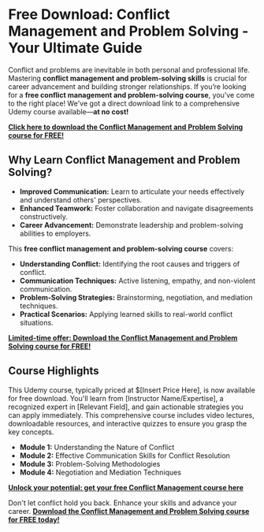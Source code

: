 # Free Download: Conflict Management and Problem Solving - Your Ultimate Guide

Conflict and problems are inevitable in both personal and professional life. Mastering **conflict management and problem-solving skills** is crucial for career advancement and building stronger relationships. If you’re looking for a **free conflict management and problem-solving course**, you've come to the right place! We've got a direct download link to a comprehensive Udemy course available—**at no cost!**

[**Click here to download the Conflict Management and Problem Solving course for FREE!**](https://udemywork.com/conflict-management-and-problem-solving)

## Why Learn Conflict Management and Problem Solving?

*   **Improved Communication:** Learn to articulate your needs effectively and understand others' perspectives.
*   **Enhanced Teamwork:** Foster collaboration and navigate disagreements constructively.
*   **Career Advancement:** Demonstrate leadership and problem-solving abilities to employers.

This **free conflict management and problem-solving course** covers:

*   **Understanding Conflict:** Identifying the root causes and triggers of conflict.
*   **Communication Techniques:** Active listening, empathy, and non-violent communication.
*   **Problem-Solving Strategies:** Brainstorming, negotiation, and mediation techniques.
*   **Practical Scenarios:** Applying learned skills to real-world conflict situations.

[**Limited-time offer: Download the Conflict Management and Problem Solving course for FREE!**](https://udemywork.com/conflict-management-and-problem-solving)

## Course Highlights

This Udemy course, typically priced at \$[Insert Price Here], is now available for free download. You'll learn from [Instructor Name/Expertise], a recognized expert in [Relevant Field], and gain actionable strategies you can apply immediately. This comprehensive course includes video lectures, downloadable resources, and interactive quizzes to ensure you grasp the key concepts.

*   **Module 1:** Understanding the Nature of Conflict
*   **Module 2:** Effective Communication Skills for Conflict Resolution
*   **Module 3:** Problem-Solving Methodologies
*   **Module 4:** Negotiation and Mediation Techniques

[**Unlock your potential: get your free Conflict Management course here**](https://udemywork.com/conflict-management-and-problem-solving)

Don't let conflict hold you back. Enhance your skills and advance your career. **[Download the Conflict Management and Problem Solving course for FREE today!](https://udemywork.com/conflict-management-and-problem-solving)**
